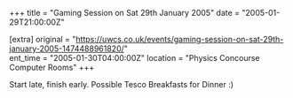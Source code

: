 +++
title = "Gaming Session on Sat 29th January 2005"
date = "2005-01-29T21:00:00Z"

[extra]
original = "https://uwcs.co.uk/events/gaming-session-on-sat-29th-january-2005-1474488961820/"    
ent_time = "2005-01-30T04:00:00Z"
location = "Physics Concourse Computer Rooms"
+++

Start late, finish early.  Possible Tesco Breakfasts for Dinner :)

